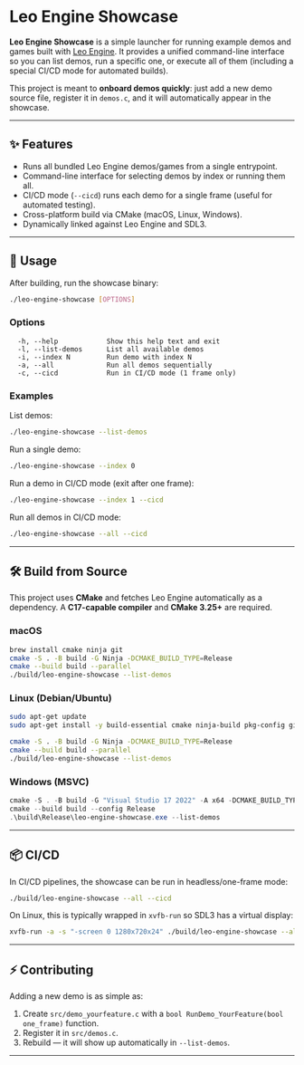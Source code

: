 # Leo Engine Showcase

**Leo Engine Showcase** is a simple launcher for running example demos and games built with [Leo Engine](https://github.com/bluesentinelsec/leo-engine).
It provides a unified command-line interface so you can list demos, run a specific one, or execute all of them (including a special CI/CD mode for automated builds).

This project is meant to **onboard demos quickly**: just add a new demo source file, register it in `demos.c`, and it will automatically appear in the showcase.

---

## ✨ Features

* Runs all bundled Leo Engine demos/games from a single entrypoint.
* Command-line interface for selecting demos by index or running them all.
* CI/CD mode (`--cicd`) runs each demo for a single frame (useful for automated testing).
* Cross-platform build via CMake (macOS, Linux, Windows).
* Dynamically linked against Leo Engine and SDL3.

---

## 🚀 Usage

After building, run the showcase binary:

```bash
./leo-engine-showcase [OPTIONS]
```

### Options

```
  -h, --help            Show this help text and exit
  -l, --list-demos      List all available demos
  -i, --index N         Run demo with index N
  -a, --all             Run all demos sequentially
  -c, --cicd            Run in CI/CD mode (1 frame only)
```

### Examples

List demos:

```bash
./leo-engine-showcase --list-demos
```

Run a single demo:

```bash
./leo-engine-showcase --index 0
```

Run a demo in CI/CD mode (exit after one frame):

```bash
./leo-engine-showcase --index 1 --cicd
```

Run all demos in CI/CD mode:

```bash
./leo-engine-showcase --all --cicd
```

---

## 🛠️ Build from Source

This project uses **CMake** and fetches Leo Engine automatically as a dependency.
A **C17-capable compiler** and **CMake 3.25+** are required.

### macOS

```bash
brew install cmake ninja git
cmake -S . -B build -G Ninja -DCMAKE_BUILD_TYPE=Release
cmake --build build --parallel
./build/leo-engine-showcase --list-demos
```

### Linux (Debian/Ubuntu)

```bash
sudo apt-get update
sudo apt-get install -y build-essential cmake ninja-build pkg-config git 

cmake -S . -B build -G Ninja -DCMAKE_BUILD_TYPE=Release
cmake --build build --parallel
./build/leo-engine-showcase --list-demos
```

### Windows (MSVC)

```powershell
cmake -S . -B build -G "Visual Studio 17 2022" -A x64 -DCMAKE_BUILD_TYPE=Release
cmake --build build --config Release
.\build\Release\leo-engine-showcase.exe --list-demos
```

---

## 📦 CI/CD

In CI/CD pipelines, the showcase can be run in headless/one-frame mode:

```bash
./build/leo-engine-showcase --all --cicd
```

On Linux, this is typically wrapped in `xvfb-run` so SDL3 has a virtual display:

```bash
xvfb-run -a -s "-screen 0 1280x720x24" ./build/leo-engine-showcase --all --cicd
```

---

## ⚡ Contributing

Adding a new demo is as simple as:

1. Create `src/demo_yourfeature.c` with a `bool RunDemo_YourFeature(bool one_frame)` function.
2. Register it in `src/demos.c`.
3. Rebuild — it will show up automatically in `--list-demos`.

---

